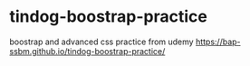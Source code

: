# tindog-boostrap-practice
boostrap and advanced css practice from udemy
https://bap-ssbm.github.io/tindog-boostrap-practice/
